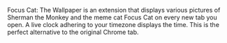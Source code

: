 Focus Cat: The Wallpaper is an extension that displays various pictures of Sherman the Monkey and the meme cat Focus Cat on every new tab you open. A live clock adhering to your timezone displays the time. 
This is the perfect alternative to the original Chrome tab.
